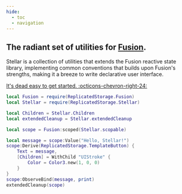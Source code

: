 ```yaml
---
hide:
  - toc
  - navigation
---
```


<section class="stellardoc-home" markdown>

<div class="stellardoc-home-hero" markdown>

<div class="stellardoc-home-hero-inner" markdown>

<div class="stellardoc-home-hero-description" markdown>

# The radiant set of utilities for [Fusion](https://elttob.uk/Fusion/0.3/).

Stellar is a collection of utilities that extends the Fusion reactive state
library, implementing common conventions that builds upon Fusion's strengths,
making it a breeze to write declarative user interface.

<a href="./tutorials" markdown>
It's dead easy to get started.
<span class="stellardoc-link-chevron">:octicons-chevron-right-24:</span>
</a>

</div>

<div class="stellardoc-home-hero-example" markdown>

```lua
local Fusion = require(ReplicatedStorage.Fusion)
local Stellar = require(ReplicatedStorage.Stellar)

local Children = Stellar.Children
local extendedCleanup = Stellar.extendedCleanup

local scope = Fusion:scoped(Stellar.scopable)

local message = scope:Value("Hello, Stellar!")
scope:Derive(ReplicatedStorage.TemplateButton) {
    Text = message,
    [Children] = WithChild "UIStroke" {
        Color = Color3.new(1, 0, 0)
    }
}
scope:ObserveBind(message, print)
extendedCleanup(scope)
```

</div>

</div>

</div>

</section>
